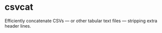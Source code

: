 csvcat
======

Efficiently concatenate CSVs — or other tabular text files — stripping extra header lines.
